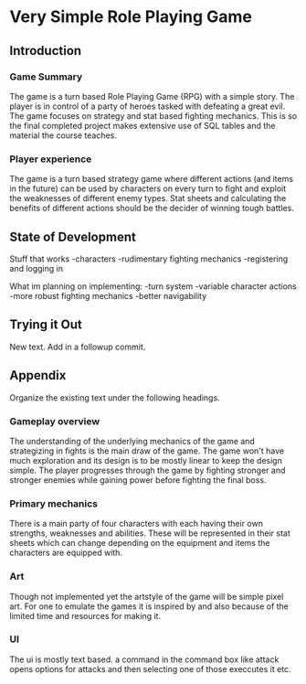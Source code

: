 # Very Simple Role Playing Game
## Introduction

### Game Summary
The game is a turn based Role Playing Game (RPG) with a simple story. The player is in control of a party of heroes tasked with defeating a great evil. The game focuses on strategy and stat based fighting mechanics. This is so the final completed project makes extensive use of SQL tables and the material the course teaches.

### Player experience
The game is a turn based strategy game where different actions (and items in the future) can be used by characters on every turn to fight and exploit the weaknesses of different enemy types. Stat sheets and calculating the benefits of different actions should be the decider of winning tough battles.

## State of Development
Stuff that works
-characters
-rudimentary fighting mechanics
-registering and logging in

What im planning on implementing:
-turn system
-variable character actions
-more robust fighting mechanics
-better navigability


## Trying it Out
New text. Add in a followup commit.

## Appendix
Organize the existing text under the following headings.

### Gameplay overview
The understanding of the underlying mechanics of the game and strategizing in fights is the main draw of the game. The game won't have much exploration and its design is to be mostly linear to keep the design simple. The player progresses through the game by fighting stronger and stronger enemies while gaining power before fighting the final boss.

### Primary mechanics
There is a main party of four characters with each having their own strengths, weaknesses and abilities. These will be represented in their stat sheets which can change depending on the equipment and items the characters are equipped with.

### Art
Though not implemented yet the artstyle of the game will be simple pixel art. For one to emulate the games it is inspired by and also because of the limited time and resources for making it.

### UI
The ui is mostly text based. a command in the command box like attack opens options for attacks and then selecting one of those execcutes it etc.
